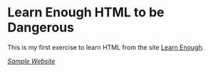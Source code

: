 # Learn Enough HTML to be Dangerous

This is my first exercise to learn HTML from the site [Learn Enough](https://www.learnenough.com).

[*Sample Website*](https://lucasfalcao3d.github.io/sample_website/index.html)
